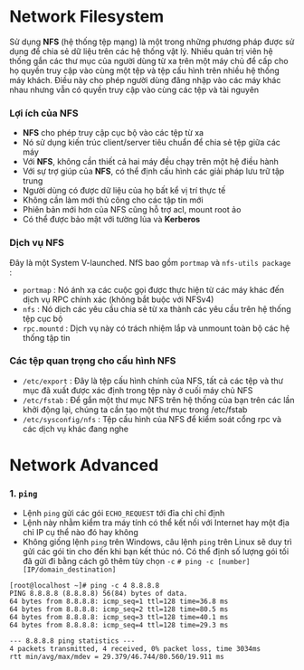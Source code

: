 # Network Filesystem
Sử dụng **NFS** (hệ thống tệp mạng) là một trong những phương pháp được sử dụng để chia sẻ dữ liệu trên các hệ thống vật lý. Nhiều quản trị viên hệ thống gắn các thư mục của người dùng từ xa trên một máy chủ để cấp cho họ quyền truy cập vào cùng một tệp và tệp cấu hình trên nhiều hệ thống máy khách. Điều này cho phép người dùng đăng nhập vào các máy khác nhau nhưng vẫn có quyền truy cập vào cùng các tệp và tài nguyên

### Lợi ích của NFS
 * **NFS** cho phép truy cập cục bộ vào các tệp từ xa
 * Nó sử dụng kiến trúc client/server tiêu chuẩn để chia sẻ tệp giữa các máy
 * Với **NFS**, không cần thiết cả hai máy đều chạy trên một hệ điều hành
 * Với sự trợ giúp của **NFS**, có thể định cấu hình các giải pháp lưu trữ tập trung 
 * Người dùng có được dữ liệu của họ bất kể vị trí thực tế
 * Không cần làm mới thủ công cho các tập tin mới
 * Phiên bản mới hơn của NFS cũng hỗ trợ acl, mount root ảo
 * Có thể được bảo mật với tường lủa và **Kerberos**

### Dịch vụ NFS 
Đây là một System V-launched. NfS bao gồm `portmap` và `nfs-utils package` :
 * `portmap` : Nó ánh xạ các cuộc gọi được thực hiện từ các máy khác đến dịch vụ RPC chính xác (không bắt buộc với NFSv4)
 * `nfs` : Nó dịch các yêu cầu chia sẻ từ xa thành các yêu cầu trên hệ thống tệp cục bộ
 * `rpc.mountd` : Dịch vụ này có trách nhiệm lắp và unmount toàn bộ các hệ thống tập tin

### Các tệp quan trọng cho cấu hình NFS
 * `/etc/export` : Đây là tệp cấu hình chính của NFS, tất cả các tệp và thư mục đã xuất được xác định trong tệp này ở cuối máy chủ NFS
 * `/etc/fstab` : Để gắn một thư mục NFS trên hệ thống của bạn trên các lần khởi động lại, chúng ta cần tạo một thư mục trong /etc/fstab
 * `/etc/sysconfig/nfs` : Tệp cấu hình của NFS để kiểm soát cổng rpc và các dịch vụ khác đang nghe

# Network Advanced
### 1. `ping` 
 * Lệnh `ping` gửi các gói `ECHO_REQUEST` tới đỉa chỉ chỉ định
 * Lệnh này nhằm kiểm tra máy tính có thể kết nối với Internet hay một địa chỉ IP cụ thể nào đó hay không
 * Không giống lệnh `ping` trên Windows, câu lệnh `ping` trên Linux sẽ duy trì gửi các gói tin cho đến khi bạn kết thúc nó. Có thể định số lượng gói tối đã gửi đi bằng cách gõ thêm tùy chọn `-c`
  `# ping -c [number] [IP/domain_destination]`

```
[root@localhost ~]# ping -c 4 8.8.8.8
PING 8.8.8.8 (8.8.8.8) 56(84) bytes of data.
64 bytes from 8.8.8.8: icmp_seq=1 ttl=128 time=36.8 ms
64 bytes from 8.8.8.8: icmp_seq=2 ttl=128 time=80.5 ms
64 bytes from 8.8.8.8: icmp_seq=3 ttl=128 time=40.1 ms
64 bytes from 8.8.8.8: icmp_seq=4 ttl=128 time=29.3 ms

--- 8.8.8.8 ping statistics ---
4 packets transmitted, 4 received, 0% packet loss, time 3034ms
rtt min/avg/max/mdev = 29.379/46.744/80.560/19.911 ms
```
